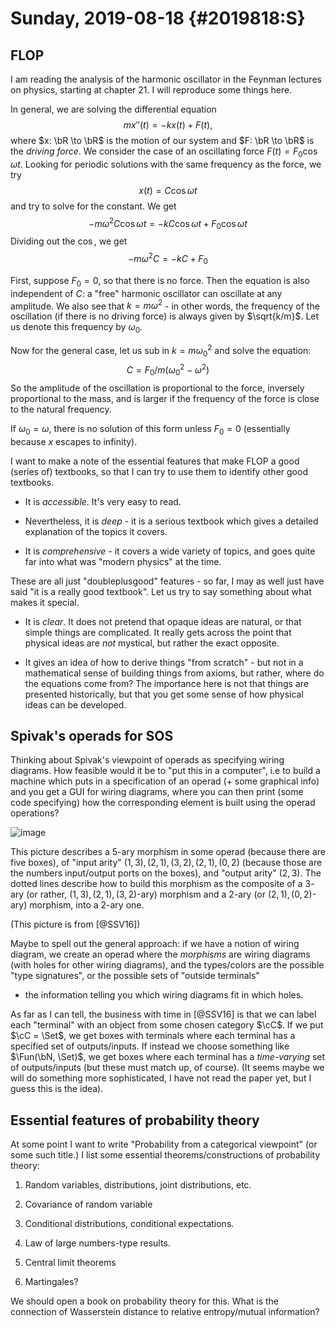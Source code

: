 Sunday, 2019-08-18 {#2019818:S}
==================

FLOP
----

I am reading the analysis of the harmonic oscillator in the Feynman
lectures on physics, starting at chapter 21. I will reproduce some
things here.

In general, we are solving the differential equation
$$mx''(t) = -kx(t) + F(t),$$ where $x: \bR \to \bR$ is the motion of our
system and $F: \bR \to \bR$ is the *driving force*. We consider the case
of an oscillating force $F(t) = F_0 \cos \omega t$. Looking for periodic
solutions with the same frequency as the force, we try
$$x(t) = C \cos \omega t$$ and try to solve for the constant. We get
$$-m\omega^2 C \cos \omega t = -kC\cos \omega t + F_0 \cos \omega t$$
Dividing out the $\cos$, we get $$-m\omega^2 C = -kC + F_0$$

First, suppose $F_0 = 0$, so that there is no force. Then the equation
is also independent of $C$: a "free" harmonic oscillator can oscillate
at any amplitude. We also see that $k = m\omega^2$ - in other words, the
frequency of the oscillation (if there is no driving force) is always
given by $\sqrt{k/m}$. Let us denote this frequency by $\omega_0$.

Now for the general case, let us sub in $k = m\omega_0^2$ and solve the
equation: $$C = F_0/m(\omega_0^2 - \omega^2)$$ So the amplitude of the
oscillation is proportional to the force, inversely proportional to the
mass, and is larger if the frequency of the force is close to the
natural frequency.

If $\omega_0 = \omega$, there is no solution of this form unless $F_0=0$
(essentially because $x$ escapes to infinity).

I want to make a note of the essential features that make FLOP a good
(series of) textbooks, so that I can try to use them to identify other
good textbooks.

-   It is *accessible*. It's very easy to read.

-   Nevertheless, it is *deep* - it is a serious textbook which gives a
    detailed explanation of the topics it covers.

-   It is *comprehensive* - it covers a wide variety of topics, and goes
    quite far into what was "modern physics" at the time.

These are all just "doubleplusgood" features - so far, I may as well
just have said "it is a really good textbook". Let us try to say
something about what makes it special.

-   It is *clear*. It does not pretend that opaque ideas are natural, or
    that simple things are complicated. It really gets across the point
    that physical ideas are *not* mystical, but rather the exact
    opposite.

-   It gives an idea of how to derive things "from scratch" - but not in
    a mathematical sense of building things from axioms, but rather,
    where do the equations come from? The importance here is not that
    things are presented historically, but that you get some sense of
    how physical ideas can be developed.

Spivak's operads for SOS
------------------------

Thinking about Spivak's viewpoint of operads as specifying wiring
diagrams. How feasible would it be to "put this in a computer", i.e to
build a machine which puts in a specification of an operad (+ some
graphical info) and you get a GUI for wiring diagrams, where you can
then print (some code specifying) how the corresponding element is built
using the operad operations?

![image](2019/08/screenshot_spivak_opd.png)

This picture describes a $5$-ary morphism in some operad (because there
are five boxes), of "input arity" $(1,3), (2,1), (3,2), (2,1), (0,2)$
(because those are the numbers input/output ports on the boxes), and
"output arity" $(2,3)$. The dotted lines describe how to build this
morphism as the composite of a $3$-ary (or rather,
$(1,3),(2,1),(3,2)$-ary) morphism and a $2$-ary (or $(2,1),(0,2)$-ary)
morphism, into a $2$-ary one.

(This picture is from [@SSV16])

Maybe to spell out the general approach: if we have a notion of wiring
diagram, we create an operad where the *morphisms* are wiring diagrams
(with holes for other wiring diagrams), and the types/colors are the
possible "type signatures", or the possible sets of "outside terminals"
- the information telling you which wiring diagrams fit in which holes.

As far as I can tell, the business with time in [@SSV16] is that we can
label each "terminal" with an object from some chosen category $\cC$. If
we put $\cC = \Set$, we get boxes with terminals where each terminal has
a specified set of outputs/inputs. If instead we choose something like
$\Fun(\bN, \Set)$, we get boxes where each terminal has a *time-varying*
set of outputs/inputs (but these must match up, of course). (It seems
maybe we will do something more sophisticated, I have not read the paper
yet, but I guess this is the idea).

Essential features of probability theory
----------------------------------------

At some point I want to write "Probability from a categorical viewpoint"
(or some such title.) I list some essential theorems/constructions of
probability theory:

1.  Random variables, distributions, joint distributions, etc.

2.  Covariance of random variable

3.  Conditional distributions, conditional expectations.

4.  Law of large numbers-type results.

5.  Central limit theorems

6.  Martingales?

We should open a book on probability theory for this. What is the
connection of Wasserstein distance to relative entropy/mutual
information?

